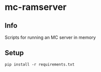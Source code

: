 # mc-ramserver
## Info
Scripts for running an MC server in memory

## Setup
`pip install -r requirements.txt`

